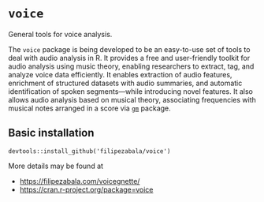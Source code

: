 # `voice`

General tools for voice analysis. 

The `voice` package is being developed to be an easy-to-use set of tools to deal with audio analysis in R. It provides a free and user-friendly toolkit for audio analysis using music theory, enabling researchers to extract, tag, and analyze voice data efficiently. It enables extraction of audio features, enrichment of structured datasets with audio summaries, and automatic identification of spoken segments—while introducing novel features. It also allows audio analysis based on musical theory, associating frequencies with musical notes arranged in a score via [`gm`](https://github.com/flujoo/gm) package. 

## Basic installation
`devtools::install_github('filipezabala/voice')`

More details may be found at 
- https://filipezabala.com/voicegnette/
- https://cran.r-project.org/package=voice 

